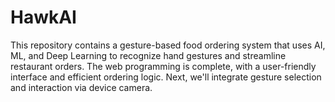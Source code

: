 # HawkAI
This repository contains a gesture-based food ordering system that uses AI, ML, and Deep Learning to recognize hand gestures and streamline restaurant orders. The web programming is complete, with a user-friendly interface and efficient ordering logic. Next, we'll integrate gesture selection and interaction via device camera. 
